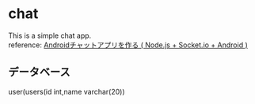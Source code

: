 # chat
This is a simple chat app.  
reference: [Androidチャットアプリを作る ( Node.js + Socket.io + Android )](https://www.hiramine.com/programming/chat_nodejs_socketio_android/index.html)

## データベース
user(users(id int,name varchar(20))